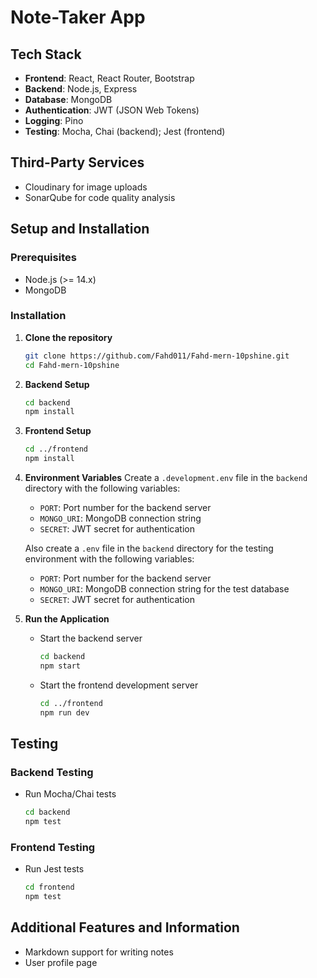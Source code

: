 # Note-Taker App

## Tech Stack
- **Frontend**: React, React Router, Bootstrap
- **Backend**: Node.js, Express
- **Database**: MongoDB
- **Authentication**: JWT (JSON Web Tokens)
- **Logging**: Pino
- **Testing**: Mocha, Chai (backend); Jest (frontend)

## Third-Party Services
- Cloudinary for image uploads
- SonarQube for code quality analysis

## Setup and Installation
### Prerequisites
- Node.js (>= 14.x)
- MongoDB

### Installation
1. **Clone the repository**
    ```sh
    git clone https://github.com/Fahd011/Fahd-mern-10pshine.git
    cd Fahd-mern-10pshine
    ```

2. **Backend Setup**
    ```sh
    cd backend
    npm install
    ```

3. **Frontend Setup**
    ```sh
    cd ../frontend
    npm install
    ```

4. **Environment Variables**
    Create a `.development.env` file in the `backend` directory with the following variables:
   - `PORT`: Port number for the backend server
   - `MONGO_URI`: MongoDB connection string
   - `SECRET`: JWT secret for authentication
     
    Also create a `.env` file in the `backend` directory for the testing environment with the following variables:
   - `PORT`: Port number for the backend server
   - `MONGO_URI`: MongoDB connection string for the test database
   - `SECRET`: JWT secret for authentication

6. **Run the Application**
    - Start the backend server
        ```sh
        cd backend
        npm start
        ```
    - Start the frontend development server
        ```sh
        cd ../frontend
        npm run dev
        ```

## Testing
### Backend Testing
- Run Mocha/Chai tests
    ```sh
    cd backend
    npm test
    ```

### Frontend Testing
- Run Jest tests
    ```sh
    cd frontend
    npm test
    ```


## Additional Features and Information

- Markdown support for writing notes
- User profile page
